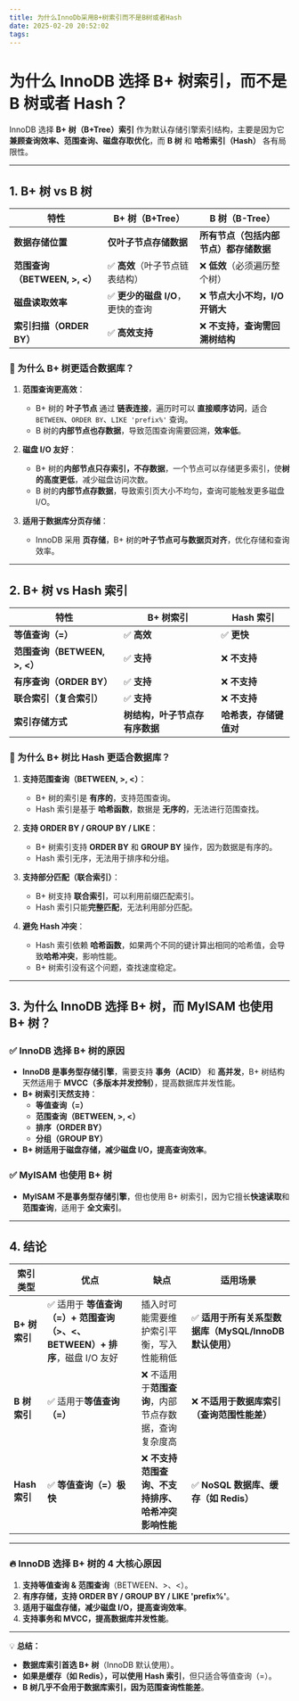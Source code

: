 ```yaml
---
title: 为什么InnoDb采用B+树索引而不是B树或者Hash
date: 2025-02-20 20:52:02
tags:
---
```

# 为什么 InnoDB 选择 B+ 树索引，而不是 B 树或者 Hash？

InnoDB 选择 **B+ 树（B+Tree）索引** 作为默认存储引擎索引结构，主要是因为它 **兼顾查询效率、范围查询、磁盘存取优化**，而 **B 树** 和 **哈希索引（Hash）** 各有局限性。

---

## **1. B+ 树 vs B 树**

| 特性 | **B+ 树（B+Tree）** | **B 树（B-Tree）** |
|------|----------------|----------------|
| **数据存储位置** | **仅叶子节点存储数据** | **所有节点（包括内部节点）都存储数据** |
| **范围查询（BETWEEN, >, <）** | ✅ **高效**（叶子节点链表结构） | ❌ **低效**（必须遍历整个树） |
| **磁盘读取效率** | ✅ **更少的磁盘 I/O**，更快的查询 | ❌ **节点大小不均，I/O 开销大** |
| **索引扫描（ORDER BY）** | ✅ **高效支持** | ❌ **不支持，查询需回溯树结构** |

### **🔹 为什么 B+ 树更适合数据库？**
1. **范围查询更高效**：  
   - B+ 树的 **叶子节点** 通过 **链表连接**，遍历时可以 **直接顺序访问**，适合 `BETWEEN`、`ORDER BY`、`LIKE 'prefix%'` 查询。
   - B 树的**内部节点也存数据**，导致范围查询需要回溯，**效率低**。

2. **磁盘 I/O 友好**：  
   - B+ 树的**内部节点只存索引，不存数据**，一个节点可以存储更多索引，使**树的高度更低**，减少磁盘访问次数。
   - B 树的**内部节点存数据**，导致索引页大小不均匀，查询可能触发更多磁盘 I/O。

3. **适用于数据库分页存储**：  
   - InnoDB 采用 **页存储**，B+ 树的**叶子节点可与数据页对齐**，优化存储和查询效率。

---

## **2. B+ 树 vs Hash 索引**

| 特性 | **B+ 树索引** | **Hash 索引** |
|------|--------------|--------------|
| **等值查询（=）** | ✅ **高效** | ✅ **更快** |
| **范围查询（BETWEEN, >, <）** | ✅ **支持** | ❌ **不支持** |
| **有序查询（ORDER BY）** | ✅ **支持** | ❌ **不支持** |
| **联合索引（复合索引）** | ✅ **支持** | ❌ **不支持** |
| **索引存储方式** | **树结构，叶子节点存有序数据** | **哈希表，存储键值对** |

### **🔹 为什么 B+ 树比 Hash 更适合数据库？**
1. **支持范围查询（BETWEEN, >, <）**：
   - B+ 树的索引是 **有序的**，支持范围查询。
   - Hash 索引是基于 **哈希函数**，数据是 **无序的**，无法进行范围查找。

2. **支持 ORDER BY / GROUP BY / LIKE**：
   - B+ 树索引支持 **ORDER BY** 和 **GROUP BY** 操作，因为数据是有序的。
   - Hash 索引无序，无法用于排序和分组。

3. **支持部分匹配（联合索引）**：
   - B+ 树支持 **联合索引**，可以利用前缀匹配索引。
   - Hash 索引只能**完整匹配**，无法利用部分匹配。

4. **避免 Hash 冲突**：
   - Hash 索引依赖 **哈希函数**，如果两个不同的键计算出相同的哈希值，会导致**哈希冲突**，影响性能。
   - B+ 树索引没有这个问题，查找速度稳定。

---

## **3. 为什么 InnoDB 选择 B+ 树，而 MyISAM 也使用 B+ 树？**
### **✅ InnoDB 选择 B+ 树的原因**
- **InnoDB 是事务型存储引擎**，需要支持 **事务（ACID）** 和 **高并发**，B+ 树结构天然适用于 **MVCC（多版本并发控制）**，提高数据库并发性能。
- **B+ 树索引天然支持**：
  - **等值查询（=）**
  - **范围查询（BETWEEN, >, <）**
  - **排序（ORDER BY）**
  - **分组（GROUP BY）**
- **B+ 树适用于磁盘存储，减少磁盘 I/O，提高查询效率**。

### **✅ MyISAM 也使用 B+ 树**
- **MyISAM 不是事务型存储引擎**，但也使用 B+ 树索引，因为它擅长**快速读取**和**范围查询**，适用于 **全文索引**。

---

## **4. 结论**
| **索引类型** | **优点** | **缺点** | **适用场景** |
|-------------|---------|---------|-------------|
| **B+ 树索引** | ✅ 适用于 **等值查询（=）+ 范围查询（>、<、BETWEEN）+ 排序**，磁盘 I/O 友好 | 插入时可能需要维护索引平衡，写入性能稍低 | ✅ **适用于所有关系型数据库（MySQL/InnoDB 默认使用）** |
| **B 树索引** | ✅ 适用于**等值查询（=）** | ❌ 不适用于**范围查询**，内部节点存数据，查询复杂度高 | ❌ **不适用于数据库索引（查询范围性能差）** |
| **Hash 索引** | ✅ **等值查询（=）极快** | ❌ **不支持范围查询、不支持排序、哈希冲突影响性能** | ✅ **NoSQL 数据库、缓存（如 Redis）** |

---

### **🔥 InnoDB 选择 B+ 树的 4 大核心原因**
1. **支持等值查询 & 范围查询**（BETWEEN、>、<）。
2. **有序存储，支持 ORDER BY / GROUP BY / LIKE 'prefix%'**。
3. **适用于磁盘存储，减少磁盘 I/O，提高查询效率**。
4. **支持事务和 MVCC，提高数据库并发性能**。

---

💡 **总结：**
- **数据库索引首选 B+ 树**（InnoDB 默认使用）。
- **如果是缓存（如 Redis），可以使用 Hash 索引**，但只适合等值查询（=）。
- **B 树几乎不会用于数据库索引，因为范围查询性能差**。

